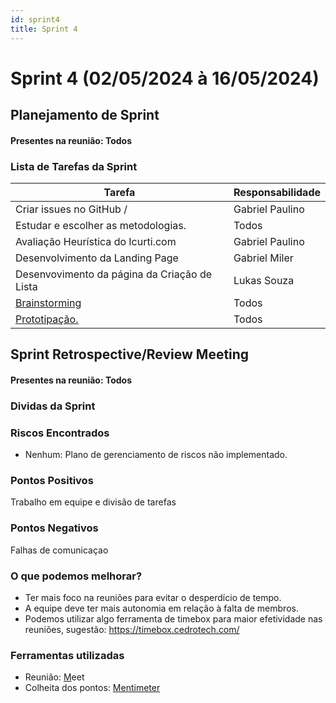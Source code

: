 ```yaml
---
id: sprint4
title: Sprint 4
---
```

# Sprint 4 (02/05/2024 à 16/05/2024)

## Planejamento de Sprint

#### Presentes na reunião: Todos

### Lista de Tarefas da Sprint

| Tarefa                                                                                       | Responsabilidade |
| -------------------------------------------------------------------------------------------- | ---------------- |
| Criar issues no GitHub /                                                                     | Gabriel Paulino              |
| Estudar e escolher as metodologias.                                                          | Todos            |
| Avaliação Heurística do Icurti.com                                            | Gabriel Paulino      |
| Desenvolvimento da Landing Page                                                   | Gabriel Miler      |
| Desenvovimento da página da Criação de Lista                                                  | Lukas Souza      |
| [Brainstorming](https://github.com/UnBArqDsw/2020.1_G7_TCM/blob/master/docs/base/Brainstorm.md) | Todos            |
| [Prototipação.](https://github.com/xxx/xxx.md)                                                | Todos      |

## Sprint Retrospective/Review Meeting

#### Presentes na reunião: Todos

### Dividas da Sprint

### Riscos Encontrados

- Nenhum: Plano de gerenciamento de riscos não implementado.

### Pontos Positivos
Trabalho em equipe e divisão de tarefas


### Pontos Negativos
Falhas de comunicaçao


### O que podemos melhorar?

- Ter mais foco na reuniões para evitar o desperdício de tempo.
- A equipe deve ter mais autonomia em relação à falta de membros.
- Podemos utilizar algo ferramenta de timebox para maior efetividade nas reuniões, sugestão: https://timebox.cedrotech.com/

### Ferramentas utilizadas

- Reunião: [M](https://hangouts.google.com/)eet
- Colheita dos pontos: [Mentimeter](https://www.mentimeter.com/)
